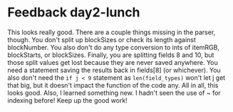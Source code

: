 # Feedback day2-lunch

This looks really good. There are a couple things missing in the parser, though. You don't split up blockSizes or check its length against blockNumber. You also don't do any type conversion to ints of itemRGB, blockStarts, or blockSizes. Finally, you are splitting fields 8 and 10, but those split values get lost because they are never saved anywhere. You need a statement saving the results back in fields[8] (or whichever). You also don't need the `if j < 9` statement as `len(field_types)` won't let j get that big, but it doesn't impact the function of the code any. All in all, this looks good. Also, I learned something new. I hadn't seen the use of ~ for indexing before! Keep up the good work!